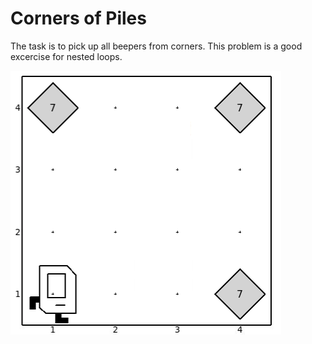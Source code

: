 # Corners of Piles

The task is to pick up all beepers from corners. This problem is a good excercise for nested loops.

![Corners of Piles](corners_of_piles.png)